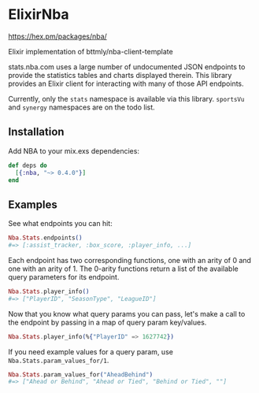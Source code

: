 # ElixirNba
  https://hex.pm/packages/nba/


  Elixir implementation of bttmly/nba-client-template

  stats.nba.com uses a large number of undocumented JSON endpoints
  to provide the statistics tables and charts displayed therein.
  This library provides an Elixir client for interacting with many
  of those API endpoints.

  Currently, only the `stats` namespace is available via this library.
  `sportsVu` and `synergy` namespaces are on the todo list.

  ## Installation

  Add NBA to your mix.exs dependencies:

  ```elixir
  def deps do
    [{:nba, "~> 0.4.0"}]
  end
  ```

  ## Examples
  See what endpoints you can hit:

  ```elixir
  Nba.Stats.endpoints()
  #=> [:assist_tracker, :box_score, :player_info, ...]
  ```

  Each endpoint has two corresponding functions, one with an
  arity of 0 and one with an arity of 1. The 0-arity functions
  return a list of the available query parameters for
  its endpoint.

  ```elixir
  Nba.Stats.player_info()
  #=> ["PlayerID", "SeasonType", "LeagueID"]
  ```

  Now that you know what query params you can pass, let's make
  a call to the endpoint by passing in a map of query param
  key/values.

  ```elixir
  Nba.Stats.player_info(%{"PlayerID" => 1627742})
  ```

  If you need example values for a query param, use `Nba.Stats.param_values_for/1`.

  ```elixir
  Nba.Stats.param_values_for("AheadBehind")
  #=> ["Ahead or Behind", "Ahead or Tied", "Behind or Tied", ""]
  ```

